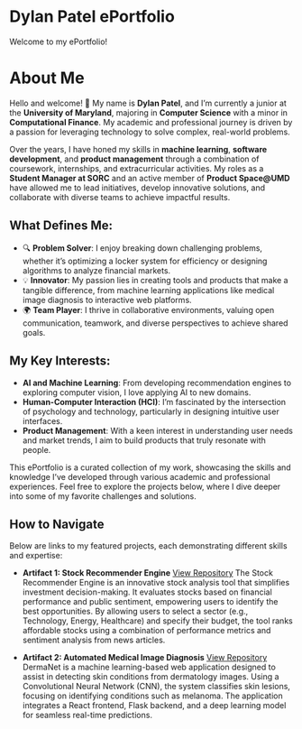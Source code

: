 # Dylan Patel ePortfolio

Welcome to my ePortfolio!

# About Me

Hello and welcome! 👋 My name is **Dylan Patel**, and I’m currently a junior at the **University of Maryland**, majoring in **Computer Science** with a minor in **Computational Finance**. My academic and professional journey is driven by a passion for leveraging technology to solve complex, real-world problems.

Over the years, I have honed my skills in **machine learning**, **software development**, and **product management** through a combination of coursework, internships, and extracurricular activities. My roles as a **Student Manager at SORC** and an active member of **Product Space@UMD** have allowed me to lead initiatives, develop innovative solutions, and collaborate with diverse teams to achieve impactful results.

## What Defines Me:
- 🔍 **Problem Solver**: I enjoy breaking down challenging problems, whether it’s optimizing a locker system for efficiency or designing algorithms to analyze financial markets.
- 💡 **Innovator**: My passion lies in creating tools and products that make a tangible difference, from machine learning applications like medical image diagnosis to interactive web platforms.
- 🌍 **Team Player**: I thrive in collaborative environments, valuing open communication, teamwork, and diverse perspectives to achieve shared goals.

## My Key Interests:
- **AI and Machine Learning**: From developing recommendation engines to exploring computer vision, I love applying AI to new domains.  
- **Human-Computer Interaction (HCI)**: I’m fascinated by the intersection of psychology and technology, particularly in designing intuitive user interfaces.  
- **Product Management**: With a keen interest in understanding user needs and market trends, I aim to build products that truly resonate with people.

This ePortfolio is a curated collection of my work, showcasing the skills and knowledge I’ve developed through various academic and professional experiences. Feel free to explore the projects below, where I dive deeper into some of my favorite challenges and solutions.

## How to Navigate
Below are links to my featured projects, each demonstrating different skills and expertise:

- **Artifact 1: Stock Recommender Engine**
  [View Repository](https://github.com/dylanpatel78/Stock-Recommender-Engine) 
  The Stock Recommender Engine is an innovative stock analysis tool that simplifies investment decision-making. It evaluates stocks based on financial performance and public sentiment,
  empowering users to identify the best opportunities. By allowing users to select a sector (e.g., Technology, Energy, Healthcare) and specify their budget, the tool ranks affordable stocks
  using a combination of performance metrics and sentiment analysis from news articles.

- **Artifact 2: Automated Medical Image Diagnosis**
  [View Repository](https://github.com/dylanpatel78/DermaNet-Diagnostic-System)
  DermaNet is a machine learning-based web application designed to assist in detecting skin conditions from dermatology images. Using a Convolutional Neural Network (CNN), the system
  classifies skin lesions, focusing on identifying conditions such as melanoma. The application integrates a React frontend, Flask backend, and a deep learning model for seamless real-time
  predictions.


